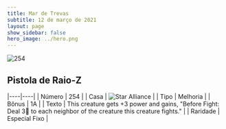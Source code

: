 ```yaml
---
title: Mar de Trevas
subtitle: 12 de março de 2021
layout: page
show_sidebar: false
hero_image: ../hero.png
---
```


![254](https://cdn.keyforgegame.com/media/card_front/pt/496_254_M2W8MWQ99C2J_pt.png)

## Pistola de Raio-Z

|----|----|
| Número | 254 |
| Casa | ![Star Alliance](https://archonarcana.com/images/thumb/7/7d/Star_Alliance.png/22px-Star_Alliance.png "Aliança Estelar") |
| Tipo | Melhoria |
| Bônus | 1A |
| Texto | This creature gets +3 power and gains, "Before Fight: Deal 3 to each neighbor of the creature this creature fights." |
| Raridade | Especial Fixo |
